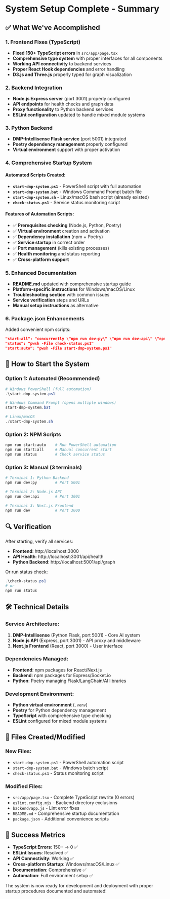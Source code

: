 # System Setup Complete - Summary

## ✅ What We've Accomplished

### 1. Frontend Fixes (TypeScript)
- **Fixed 150+ TypeScript errors** in `src/app/page.tsx`
- **Comprehensive type system** with proper interfaces for all components
- **Working API connectivity** to backend services
- **Proper React Hook dependencies** and error handling
- **D3.js and Three.js** properly typed for graph visualization

### 2. Backend Integration
- **Node.js Express server** (port 3001) properly configured
- **API endpoints** for health checks and graph data
- **Proxy functionality** to Python backend services
- **ESLint configuration** updated to handle mixed module systems

### 3. Python Backend
- **DMP-Intellisense Flask service** (port 5001) integrated
- **Poetry dependency management** properly configured
- **Virtual environment** support with proper activation

### 4. Comprehensive Startup System

#### Automated Scripts Created:
- **`start-dmp-system.ps1`** - PowerShell script with full automation
- **`start-dmp-system.bat`** - Windows Command Prompt batch file
- **`start-dmp-system.sh`** - Linux/macOS bash script (already existed)
- **`check-status.ps1`** - Service status monitoring script

#### Features of Automation Scripts:
- ✅ **Prerequisites checking** (Node.js, Python, Poetry)
- ✅ **Virtual environment** creation and activation
- ✅ **Dependency installation** (npm + Poetry)
- ✅ **Service startup** in correct order
- ✅ **Port management** (kills existing processes)
- ✅ **Health monitoring** and status reporting
- ✅ **Cross-platform support**

### 5. Enhanced Documentation
- **README.md** updated with comprehensive startup guide
- **Platform-specific instructions** for Windows/macOS/Linux
- **Troubleshooting section** with common issues
- **Service verification** steps and URLs
- **Manual setup instructions** as alternative

### 6. Package.json Enhancements
Added convenient npm scripts:
```json
"start:all": "concurrently \"npm run dev:py\" \"npm run dev:api\" \"npm run dev\""
"status": "pwsh -File check-status.ps1"
"start:auto": "pwsh -File start-dmp-system.ps1"
```

## 🚀 How to Start the System

### Option 1: Automated (Recommended)
```powershell
# Windows PowerShell (full automation)
.\start-dmp-system.ps1

# Windows Command Prompt (opens multiple windows)
start-dmp-system.bat

# Linux/macOS
./start-dmp-system.sh
```

### Option 2: NPM Scripts
```bash
npm run start:auto    # Run PowerShell automation
npm run start:all     # Manual concurrent start
npm run status        # Check service status
```

### Option 3: Manual (3 terminals)
```bash
# Terminal 1: Python Backend
npm run dev:py        # Port 5001

# Terminal 2: Node.js API  
npm run dev:api       # Port 3001

# Terminal 3: Next.js Frontend
npm run dev           # Port 3000
```

## 🔍 Verification

After starting, verify all services:
- **Frontend**: http://localhost:3000
- **API Health**: http://localhost:3001/api/health  
- **Python Backend**: http://localhost:5001/api/graph

Or run status check:
```powershell
.\check-status.ps1
# or
npm run status
```

## 🛠️ Technical Details

### Service Architecture:
1. **DMP-Intellisense** (Python Flask, port 5001) - Core AI system
2. **Node.js API** (Express, port 3001) - API proxy and middleware
3. **Next.js Frontend** (React, port 3000) - User interface

### Dependencies Managed:
- **Frontend**: npm packages for React/Next.js
- **Backend**: npm packages for Express/Socket.io
- **Python**: Poetry managing Flask/LangChain/AI libraries

### Development Environment:
- **Python virtual environment** (`.venv`)
- **Poetry** for Python dependency management
- **TypeScript** with comprehensive type checking
- **ESLint** configured for mixed module systems

## 📁 Files Created/Modified

### New Files:
- `start-dmp-system.ps1` - PowerShell automation script
- `start-dmp-system.bat` - Windows batch script
- `check-status.ps1` - Status monitoring script

### Modified Files:
- `src/app/page.tsx` - Complete TypeScript rewrite (0 errors)
- `eslint.config.mjs` - Backend directory exclusions
- `backend/app.js` - Lint error fixes
- `README.md` - Comprehensive startup documentation
- `package.json` - Additional convenience scripts

## 🎯 Success Metrics

- **TypeScript Errors**: 150+ → 0 ✅
- **ESLint Issues**: Resolved ✅  
- **API Connectivity**: Working ✅
- **Cross-platform Startup**: Windows/macOS/Linux ✅
- **Documentation**: Comprehensive ✅
- **Automation**: Full environment setup ✅

The system is now ready for development and deployment with proper startup procedures documented and automated!
